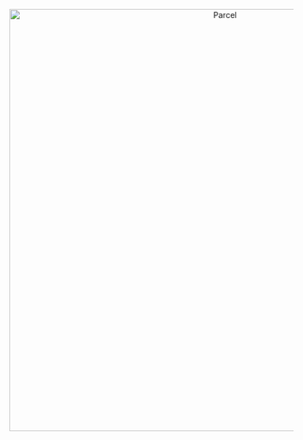 <p align="center">
  <a href="https://www.patientenverfuegung.digital/" target="_blank">
    <img alt="Parcel" src="https://uploads-ssl.webflow.com/5bc10244c7899f7125267a67/5c9347dca572a2d328a77dc1_logo_horizonal.svg" width="749">
  </a>
</p>
